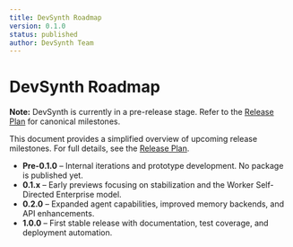 ```yaml
---
title: DevSynth Roadmap
version: 0.1.0
status: published
author: DevSynth Team
---
```


# DevSynth Roadmap

**Note:** DevSynth is currently in a pre-release stage. Refer to the [Release Plan](release_plan.md) for canonical milestones.

This document provides a simplified overview of upcoming release milestones. For full details, see the [Release Plan](release_plan.md).

- **Pre-0.1.0** – Internal iterations and prototype development. No package is published yet.
- **0.1.x** – Early previews focusing on stabilization and the Worker Self-Directed Enterprise model.
- **0.2.0** – Expanded agent capabilities, improved memory backends, and API enhancements.
- **1.0.0** – First stable release with documentation, test coverage, and deployment automation.

